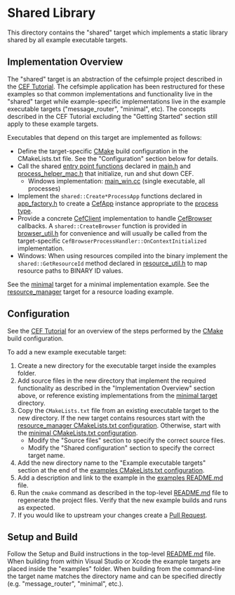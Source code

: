 # Shared Library

This directory contains the "shared" target which implements a static library shared by all example executable targets.

## Implementation Overview

The "shared" target is an abstraction of the cefsimple project described in the [CEF Tutorial](https://bitbucket.org/chromiumembedded/cef/wiki/Tutorial.md). The cefsimple application has been restructured for these examples so that common implementations and functionality live in the "shared" target while example-specific implementations live in the example executable targets ("message_router", "minimal", etc). The concepts described in the CEF Tutorial excluding the "Getting Started" section still apply to these example targets.

Executables that depend on this target are implemented as follows:

 * Define the target-specific [CMake](https://cmake.org/) build configuration in the CMakeLists.txt file. See the "Configuration" section below for details.
 * Call the shared [entry point functions](https://bitbucket.org/chromiumembedded/cef/wiki/GeneralUsage.md#markdown-header-entry-point-function) declared in [main.h](main.h) and [process_helper_mac.h](process_helper_mac.h) that initialize, run and shut down CEF.
      * Windows implementation: [main_win.cc](main_win.cc) (single executable, all processes)
 * Implement the `shared::Create*ProcessApp` functions declared in [app_factory.h](app_factory.h) to create a [CefApp](https://bitbucket.org/chromiumembedded/cef/wiki/GeneralUsage.md#markdown-header-cefapp) instance appropriate to the [process type](https://bitbucket.org/chromiumembedded/cef/wiki/GeneralUsage.md#markdown-header-processes).
 * Provide a concrete [CefClient](https://bitbucket.org/chromiumembedded/cef/wiki/GeneralUsage.md#markdown-header-cefclient) implementation to handle [CefBrowser](https://bitbucket.org/chromiumembedded/cef/wiki/GeneralUsage.md#markdown-header-cefbrowser-and-cefframe) callbacks. A `shared::CreateBrowser` function is provided in [browser_util.h](browser_util.h) for convenience and will usually be called from the target-specific `CefBrowserProcessHandler::OnContextInitialized` implementation. 
 * Windows: When using resources compiled into the binary implement the `shared::GetResourceId` method declared in [resource_util.h](resource_util.h) to map resource paths to BINARY ID values.

See the [minimal](../minimal) target for a minimal implementation example.
See the [resource_manager](../resource_manager) target for a resource loading example.

## Configuration

See the [CEF Tutorial](https://bitbucket.org/chromiumembedded/cef/wiki/Tutorial.md#markdown-header-build-steps) for an overview of the steps performed by the [CMake](https://cmake.org/) build configuration.

To add a new example executable target:

 1. Create a new directory for the executable target inside the examples folder.
 2. Add source files in the new directory that implement the required functionality as described in the "Implementation Overview" section above, or reference existing implementations from the [minimal target](../minimal) directory.
 3. Copy the `CMakeLists.txt` file from an existing executable target to the new directory. If the new target contains resources start with the [resource_manager CMakeLists.txt configuration](../resource_manager/CMakeLists.txt). Otherwise, start with the [minimal CMakeLists.txt configuration](../minimal/CMakeLists.txt).
     * Modify the "Source files" section to specify the correct source files.
     * Modify the "Shared configuration" section to specify the correct target name.
 4. Add the new directory name to the "Example executable targets" section at the end of the [examples CMakeLists.txt configuration](../CMakeLists.txt).
 5. Add a description and link to the example in the [examples README.md](../README.md) file.
 6. Run the `cmake` command as described in the top-level [README.md](../../README.md) file to regenerate the project files. Verify that the new example builds and runs as expected.
 7. If you would like to upstream your changes create a [Pull Request](https://bitbucket.org/chromiumembedded/cef/wiki/ContributingWithGit.md#markdown-header-working-with-pull-requests).

## Setup and Build

Follow the Setup and Build instructions in the top-level [README.md](../../README.md) file. When building from within Visual Studio or Xcode the example targets are placed inside the "examples" folder. When building from the command-line the target name matches the directory name and can be specified directly (e.g. "message_router", "minimal", etc.).
